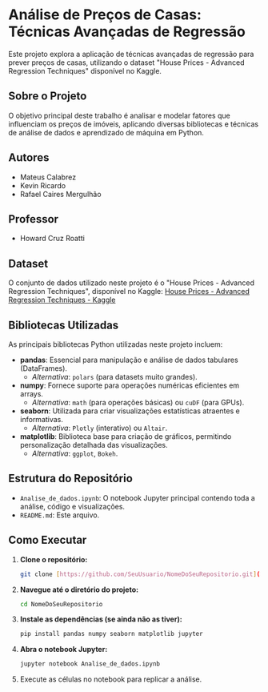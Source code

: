 # Análise de Preços de Casas: Técnicas Avançadas de Regressão

Este projeto explora a aplicação de técnicas avançadas de regressão para prever preços de casas, utilizando o dataset "House Prices - Advanced Regression Techniques" disponível no Kaggle.

## Sobre o Projeto

O objetivo principal deste trabalho é analisar e modelar fatores que influenciam os preços de imóveis, aplicando diversas bibliotecas e técnicas de análise de dados e aprendizado de máquina em Python.

## Autores

* Mateus Calabrez
* Kevin Ricardo
* Rafael Caires Mergulhão

## Professor

* Howard Cruz Roatti

## Dataset

O conjunto de dados utilizado neste projeto é o "House Prices - Advanced Regression Techniques", disponível no Kaggle:
[House Prices - Advanced Regression Techniques - Kaggle](https://www.kaggle.com/c/house-prices-advanced-regression-techniques/data)

## Bibliotecas Utilizadas

As principais bibliotecas Python utilizadas neste projeto incluem:

* **pandas**: Essencial para manipulação e análise de dados tabulares (DataFrames).
    * *Alternativa*: `polars` (para datasets muito grandes).
* **numpy**: Fornece suporte para operações numéricas eficientes em arrays.
    * *Alternativa*: `math` (para operações básicas) ou `cuDF` (para GPUs).
* **seaborn**: Utilizada para criar visualizações estatísticas atraentes e informativas.
    * *Alternativa*: `Plotly` (interativo) ou `Altair`.
* **matplotlib**: Biblioteca base para criação de gráficos, permitindo personalização detalhada das visualizações.
    * *Alternativa*: `ggplot`, `Bokeh`.

## Estrutura do Repositório

* `Analise_de_dados.ipynb`: O notebook Jupyter principal contendo toda a análise, código e visualizações.
* `README.md`: Este arquivo.

## Como Executar

1.  **Clone o repositório:**
    ```bash
    git clone [https://github.com/SeuUsuario/NomeDoSeuRepositorio.git](https://github.com/SeuUsuario/NomeDoSeuRepositorio.git)
    ```
2.  **Navegue até o diretório do projeto:**
    ```bash
    cd NomeDoSeuRepositorio
    ```
3.  **Instale as dependências (se ainda não as tiver):**
    ```bash
    pip install pandas numpy seaborn matplotlib jupyter
    ```
4.  **Abra o notebook Jupyter:**
    ```bash
    jupyter notebook Analise_de_dados.ipynb
    ```
5.  Execute as células no notebook para replicar a análise.
